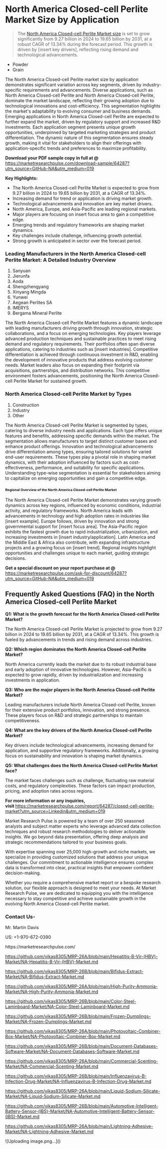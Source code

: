 <h1>North America Closed-cell Perlite Market&nbsp;Size by Application</h1><blockquote><p>The <a href="https://marketresearchpulse.com/download-sample/64287?utm_source=GitHub-NA&amp;utm_medium=019">North America Closed-cell Perlite Market size</a> is set to grow significantly from 9.27 billion in 2024 to 19.65 billion by 2031, at a robust CAGR of 13.34% during the forecast period. This growth is driven by [insert key drivers], reflecting rising demand and technological advancements.</p></blockquote><ul><li>Powder<li> Grain</li></ul><p>The North America Closed-cell Perlite market size by application demonstrates significant variation across key segments, driven by industry-specific requirements and advancements. Diverse applications, such as North America Closed-cell Perlite and North America Closed-cell Perlite, dominate the market landscape, reflecting their growing adoption due to technological innovations and cost-efficiency. This segmentation highlights the market's adaptability to evolving consumer and business demands. Emerging applications in North America Closed-cell Perlite are expected to further expand the market, driven by regulatory support and increased R&D investments. Each application segment presents unique growth opportunities, underpinned by targeted marketing strategies and product differentiation. The dynamic nature of this segmentation ensures steady growth, making it vital for stakeholders to align their offerings with application-specific trends and preferences to maximize profitability.</p><p><strong>Download your PDF sample copy in full at @ </strong><a href="https://marketresearchpulse.com/download-sample/64287?utm_source=GitHub-NA&amp;utm_medium=019">https://marketresearchpulse.com/download-sample/64287?utm_source=GitHub-NA&amp;utm_medium=019</a></p><p><strong>Key Highlights: </strong></p><ul><li>The North America Closed-cell Perlite Market is expected to grow from 9.27 billion in 2024 to 19.65 billion by 2031, at a CAGR of 13.34%.</li><li>Increasing demand for trend or application is driving market growth.</li><li>Technological advancements and innovation are key market drivers.</li><li>North America, Europe, and Asia-Pacific are leading regional markets.</li><li>Major players are focusing on insert focus area to gain a competitive edge.</li><li>Emerging trends and regulatory frameworks are shaping market dynamics.</li><li>Key challenges include challenge, influencing growth potential.</li><li>Strong growth is anticipated in sector over the forecast period.</li></ul><h3>Leading Manufacturers in the North America Closed-cell Perlite Market: A Detailed Industry Overview</h3><ol><li>Sanyuan</li><li>Jierunfa</li><li>Aoda</li><li>Shengzhengyang</li><li>Xinyang Mingda</li><li>Yunwei</li><li>Aegean Perlites SA</li><li>IMERYS</li><li>Bergama Mineral Perlite</li></ol><div class="flex max-w-full flex-col flex-grow"><div class="min-h-8 text-message flex w-full flex-col items-end gap-2 whitespace-normal break-words [.text-message+&amp;]:mt-5" dir="auto" data-message-author-role="assistant" data-message-id="fd8432e4-4910-450d-b182-61b7bfb0a01f" data-message-model-slug="gpt-4o"><div class="flex w-full flex-col gap-1 empty:hidden first:pt-[3px]"><div class="markdown prose w-full break-words dark:prose-invert light"><p>The North America Closed-cell Perlite Market features a dynamic landscape with leading manufacturers driving growth through innovation, strategic collaborations, and a focus on emerging technologies. Key players leverage advanced production techniques and sustainable practices to meet rising demand and regulatory requirements. Their portfolios often span diverse applications, catering to industries such as [insert industries]. Competitive differentiation is achieved through continuous investment in R&amp;D, enabling the development of innovative products that address evolving customer needs. Market leaders also focus on expanding their footprint via acquisitions, partnerships, and distribution networks. This competitive environment fosters advancements, positioning the North America Closed-cell Perlite Market for sustained growth.</p></div></div></div></div><h3>North America Closed-cell Perlite Market by Types</h3><ol><li>Construction<li> Industry<li> Other</li></ol><div class="flex max-w-full flex-col flex-grow"><div class="min-h-8 text-message flex w-full flex-col items-end gap-2 whitespace-normal break-words [.text-message+&amp;]:mt-5" dir="auto" data-message-author-role="assistant" data-message-id="084470be-0bb7-4664-bddf-5156b4f41249" data-message-model-slug="gpt-4o-mini"><div class="flex w-full flex-col gap-1 empty:hidden first:pt-[3px]"><div class="markdown prose w-full break-words dark:prose-invert light"><p>The North America Closed-cell Perlite Market is segmented by types, catering to diverse industry needs and applications. Each type offers unique features and benefits, addressing specific demands within the market. The segmentation allows manufacturers to target distinct customer bases and enhance product offerings. Innovation and technological advancements drive differentiation among types, ensuring tailored solutions for varied end-user requirements. These types play a pivotal role in shaping market dynamics, with their adoption influenced by factors such as cost-effectiveness, performance, and suitability for specific applications. Understanding type-wise segmentation is essential for stakeholders aiming to capitalize on emerging opportunities and gain a competitive edge.</p></div></div></div></div><h3><span style="font-size: 11px;">Regional Overview of the North America Closed-cell Perlite Market</span></h3><div class="flex max-w-full flex-col flex-grow"><div class="min-h-8 text-message flex w-full flex-col items-end gap-2 whitespace-normal break-words [.text-message+&amp;]:mt-5" dir="auto" data-message-author-role="assistant" data-message-id="e9038762-ce64-4e30-91c9-9bd413514231" data-message-model-slug="gpt-4o-mini"><div class="flex w-full flex-col gap-1 empty:hidden first:pt-[3px]"><div class="markdown prose w-full break-words dark:prose-invert light"><p>The North America Closed-cell Perlite Market demonstrates varying growth dynamics across key regions, influenced by economic conditions, industrial activity, and regulatory frameworks. North America leads with advancements in technology and high adoption rates in industries like [insert example]. Europe follows, driven by innovation and strong governmental support for [insert focus area]. The Asia-Pacific region exhibits the fastest growth due to rapid industrialization, urbanization, and increasing investments in [insert industry/application]. Latin America and the Middle East &amp; Africa also contribute, with expanding infrastructure projects and a growing focus on [insert trend]. Regional insights highlight opportunities and challenges unique to each market, guiding strategic decisions.</p></div></div></div></div><p><strong>Get a special discount on your report purchase at @ </strong><a href="https://marketresearchpulse.com/ask-for-discount/64287?utm_source=GitHub-NA&amp;utm_medium=019">https://marketresearchpulse.com/ask-for-discount/64287?utm_source=GitHub-NA&amp;utm_medium=019</a></p><h2>Frequently Asked Questions (FAQ) in the North America Closed-cell Perlite Market</h2><p><strong>Q1: What is the growth forecast for the North America Closed-cell Perlite Market?</strong></p><p>The North America Closed-cell Perlite Market is projected to grow from 9.27 billion in 2024 to 19.65 billion by 2031, at a CAGR of 13.34%. This growth is fueled by advancements in trends and rising demand across industries.</p><p><strong>Q2: Which region dominates the North America Closed-cell Perlite Market?</strong></p><p>North America currently leads the market due to its robust industrial base and early adoption of innovative technologies. However, Asia-Pacific is expected to grow rapidly, driven by industrialization and increasing investments in application.</p><p><strong>Q3: Who are the major players in the North America Closed-cell Perlite Market?</strong></p><p>Leading manufacturers include North America Closed-cell Perlite, known for their extensive product portfolios, innovation, and strong presence. These players focus on R&amp;D and strategic partnerships to maintain competitiveness.</p><p><strong>Q4: What are the key drivers of the North America Closed-cell Perlite Market?</strong></p><p>Key drivers include technological advancements, increasing demand for application, and supportive regulatory frameworks. Additionally, a growing focus on sustainability and innovation is shaping market dynamics.</p><p><strong>Q5: What challenges does the North America Closed-cell Perlite Market face?</strong></p><p>The market faces challenges such as challenge, fluctuating raw material costs, and regulatory complexities. These factors can impact production, pricing, and adoption rates across regions.</p><p><strong>For more information or any inquiries, visit&nbsp;</strong><a href="https://marketresearchpulse.com/report/64287/closed-cell-perlite-market?utm_source=Linkedin&utm_medium=019">https://marketresearchpulse.com/report/64287/closed-cell-perlite-market?utm_source=Linkedin&utm_medium=019</a></p><p>Market Research Pulse is powered by a team of over 250 seasoned analysts and subject matter experts who leverage advanced data collection techniques and robust research methodologies to deliver actionable insights. We go beyond data presentation, offering deep analysis and strategic recommendations tailored to your business goals.</p><p>With expertise spanning over 25,000 high-growth and niche markets, we specialize in providing customized solutions that address your unique challenges. Our commitment to actionable intelligence ensures complex data is transformed into clear, practical insights that empower confident decision-making.</p><p>Whether you require a comprehensive market report or a bespoke research solution, our flexible approach is designed to meet your needs. At Market Research Pulse, we are dedicated to equipping you with the intelligence necessary to stay competitive and achieve sustainable growth in the evolving North America Closed-cell Perlite market.</p><h3><strong>Contact Us-</strong></h3><p>Mr. Martin Davis</p><p>US: +1-970-672-0390</p><p>https://marketresearchpulse.com/</p><p><a href="https://github.com/vikas8305/MRP-26A/blob/main/Hepatitis-B-Vir-(HBV)-Market/NA-Hepatitis-B-Vir-(HBV)-Market.md">https://github.com/vikas8305/MRP-26A/blob/main/Hepatitis-B-Vir-(HBV)-Market/NA-Hepatitis-B-Vir-(HBV)-Market.md</a></p><p><a href="https://github.com/vikas8305/MRP-26B/blob/main/Bifidus-Extract-Market/NA-Bifidus-Extract-Market.md">https://github.com/vikas8305/MRP-26B/blob/main/Bifidus-Extract-Market/NA-Bifidus-Extract-Market.md</a></p><p><a href="https://github.com/vikas8305/MRP-26A/blob/main/High-Purity-Ammonia-Market/NA-High-Purity-Ammonia-Market.md">https://github.com/vikas8305/MRP-26A/blob/main/High-Purity-Ammonia-Market/NA-High-Purity-Ammonia-Market.md</a></p><p><a href="https://github.com/vikas8305/MRP-26B/blob/main/Color-Steel-Laminboard-Market/NA-Color-Steel-Laminboard-Market.md">https://github.com/vikas8305/MRP-26B/blob/main/Color-Steel-Laminboard-Market/NA-Color-Steel-Laminboard-Market.md</a></p><p><a href="https://github.com/vikas8305/MRP-26B/blob/main/Frozen-Dumplings-Market/NA-Frozen-Dumplings-Market.md">https://github.com/vikas8305/MRP-26B/blob/main/Frozen-Dumplings-Market/NA-Frozen-Dumplings-Market.md</a></p><p><a href="https://github.com/vikas8305/MRP-26A/blob/main/Photovoltaic-Combiner-Box-Market/NA-Photovoltaic-Combiner-Box-Market.md">https://github.com/vikas8305/MRP-26A/blob/main/Photovoltaic-Combiner-Box-Market/NA-Photovoltaic-Combiner-Box-Market.md</a></p><p><a href="https://github.com/vikas8305/MRP-26B/blob/main/Document-Databases-Software-Market/NA-Document-Databases-Software-Market.md">https://github.com/vikas8305/MRP-26B/blob/main/Document-Databases-Software-Market/NA-Document-Databases-Software-Market.md</a></p><p><a href="https://github.com/vikas8305/MRP-26A/blob/main/Commercial-Scenting-Market/NA-Commercial-Scenting-Market.md">https://github.com/vikas8305/MRP-26A/blob/main/Commercial-Scenting-Market/NA-Commercial-Scenting-Market.md</a></p><p><a href="https://github.com/vikas8305/MRP-26B/blob/main/Influenzavirus-B-Infection-Drug-Market/NA-Influenzavirus-B-Infection-Drug-Market.md">https://github.com/vikas8305/MRP-26B/blob/main/Influenzavirus-B-Infection-Drug-Market/NA-Influenzavirus-B-Infection-Drug-Market.md</a></p><p><a href="https://github.com/vikas8305/MRP-26A/blob/main/Liquid-Sodium-Silicate-Market/NA-Liquid-Sodium-Silicate-Market.md">https://github.com/vikas8305/MRP-26A/blob/main/Liquid-Sodium-Silicate-Market/NA-Liquid-Sodium-Silicate-Market.md</a></p><p><a href="https://github.com/vikas8305/MRP-26B/blob/main/Automotive-Intelligent-Battery-Sensor-(IBS)-Market/NA-Automotive-Intelligent-Battery-Sensor-(IBS)-Market.md">https://github.com/vikas8305/MRP-26B/blob/main/Automotive-Intelligent-Battery-Sensor-(IBS)-Market/NA-Automotive-Intelligent-Battery-Sensor-(IBS)-Market.md</a></p><p><a href="https://github.com/vikas8305/MRP-26A/blob/main/Lightning-Adhesive-Market/NA-Lightning-Adhesive-Market.md">https://github.com/vikas8305/MRP-26A/blob/main/Lightning-Adhesive-Market/NA-Lightning-Adhesive-Market.md</a></p>
![Uploading image.png…]()

